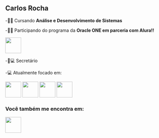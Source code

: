 ## Carlos Rocha

-👨‍🎓 Cursando **Análise e Desenvolvimento de Sistemas**

-👨‍🎓 Participando do programa da **Oracle ONE em parceria com Alura!!**

   <img width="50" height="50" src="https://cdn.jsdelivr.net/gh/devicons/devicon@latest/icons/oracle/oracle-original.svg" />

          
-🤵💻  Secretário

-💻 Atualmente focado em:
   <div display="inline">
   <img width="50" height="50" src="https://cdn.jsdelivr.net/gh/devicons/devicon@latest/icons/python/python-original.svg" />     
   <img width="50" height="50" src="https://cdn.jsdelivr.net/gh/devicons/devicon@latest/icons/html5/html5-original.svg" />
   <img  width="50" height="50" src="https://cdn.jsdelivr.net/gh/devicons/devicon@latest/icons/css3/css3-original.svg" />
   <img  width="50" height="50" src="https://cdn.jsdelivr.net/gh/devicons/devicon@latest/icons/javascript/javascript-original.svg" />
          
### Você também me encontra em:
<a href="https://www.linkedin.com/in/caldasdev/"><img width="50" height="50" src="https://cdn.jsdelivr.net/gh/devicons/devicon@latest/icons/linkedin/linkedin-original.svg"></a>

          
          

                


<!--
**Carlosget/Carlosget** is a ✨ _special_ ✨ repository because its `README.md` (this file) appears on your GitHub profile.

Here are some ideas to get you started:

- 🔭 I’m currently working on ...
- 🌱 I’m currently learning ...
- 👯 I’m looking to collaborate on ...
- 🤔 I’m looking for help with ...
- 💬 Ask me about ...
- 📫 How to reach me: ...
- 😄 Pronouns: ...
- ⚡ Fun fact: ...
-->
